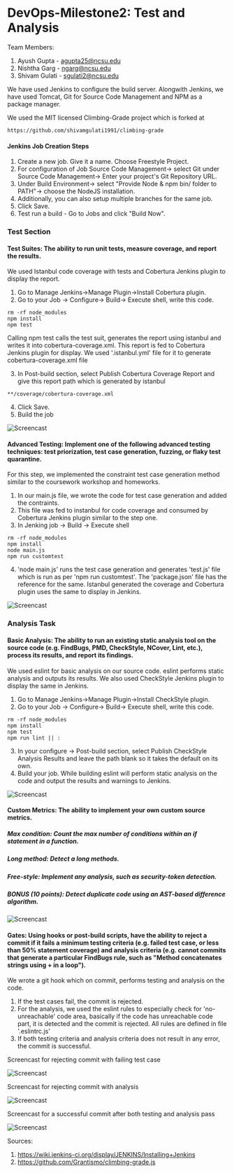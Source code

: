 # DevOps-Milestone2: Test and Analysis

Team Members:

1. Ayush Gupta - agupta25@ncsu.edu
2. Nishtha Garg - ngarg@ncsu.edu
3. Shivam Gulati - sgulati2@ncsu.edu

We have used Jenkins to configure the build server. Alongwith Jenkins, we have used Tomcat, Git for Source Code Management and NPM as a package manager.

We used the MIT licensed Climbing-Grade project which is forked at 
```
https://github.com/shivamgulati1991/climbing-grade
```

#### Jenkins Job Creation Steps


1. Create a new job. Give it a name. Choose Freestyle Project.
2. For configuration of Job
   Source Code Management-> select Git under Source Code Management-> Enter your project's Git Repository URL.
3. Under Build Environment-> select "Provide Node & npm bin/ folder to PATH"-> choose the NodeJS installation.
4. Additionally, you can also setup multiple branches for the same job.
5. Click Save.
5. Test run a build - Go to Jobs and click "Build Now". 

### Test Section

#### Test Suites: The ability to run unit tests, measure coverage, and report the results.

We used Istanbul code coverage with tests and Cobertura Jenkins plugin to display the report.

1. Go to Manage Jenkins->Manage Plugin->Install Cobertura plugin.
2. Go to your Job -> Configure-> Build-> Execute shell, write this code.

```
rm -rf node_modules
npm install
npm test
```

Calling npm test calls the test suit, generates the report using istanbul and writes it into cobertura-coverage.xml. This report is fed to Cobertura Jenkins plugin for display. We used '.istanbul.yml' file for it to generate cobertura-coverage.xml file

3. In Post-build section, select Publish Cobertura Coverage Report and give this report path which is generated by istanbul

```
**/coverage/cobertura-coverage.xml
```

4. Click Save.
5. Build the job
   
![Screencast](https://github.com/shivamgulati1991/DevOps-Milestone2/blob/master/Screens/1.gif)


#### Advanced Testing: Implement one of the following advanced testing techniques: test priorization, test case generation, fuzzing, or flaky test quarantine.

For this step, we implemented the constraint test case generation method similar to the coursework workshop and homeworks.

1. In our main.js file, we wrote the code for test case generation and added the contraints.
2. This file was fed to instanbul for code coverage and consumed by Cobertura Jenkins plugin similar to the step one.
3. In Jenking job -> Build -> Execute shell

```
rm -rf node_modules
npm install
node main.js
npm run customtest

```

4. 'node main.js' runs the test case generation and generates 'test.js' file which is run as per 'npm run customtest'. The 'package.json' file has the reference for the same. Istanbul generated the coverage and Cobertura plugin uses the same to display in Jenkins.

![Screencast](https://github.com/shivamgulati1991/DevOps-Milestone2/blob/master/Screens/2.gif)

### Analysis Task

#### Basic Analysis: The ability to run an existing static analysis tool on the source code (e.g. FindBugs, PMD, CheckStyle, NCover, Lint, etc.), process its results, and report its findings.

We used eslint for basic analysis on our source code. eslint performs static analysis and outputs its results. We also used CheckStyle Jenkins plugin to display the same in Jenkins.

1. Go to Manage Jenkins->Manage Plugin->Install CheckStyle plugin.
2. Go to your Job -> Configure-> Build-> Execute shell, write this code.

```
rm -rf node_modules
npm install
npm test
npm run lint || :
```

3. In your configure -> Post-build section, select Publish CheckStyle Analysis Results and leave the path blank so it takes the default on its own.
4. Build your job. While building eslint will perform static analysis on the code and output the results and warnings to Jenkins.

![Screencast](https://github.com/shivamgulati1991/DevOps-Milestone2/blob/master/Screens/3.gif)


#### Custom Metrics: The ability to implement your own custom source metrics.

##### Max condition: Count the max number of conditions within an if statement in a function.
##### Long method: Detect a long methods.
##### Free-style: Implement any analysis, such as security-token detection.
##### BONUS (10 points): Detect duplicate code using an AST-based difference algorithm.


![Screencast](https://github.com/shivamgulati1991/DevOps-Milestone1/blob/master/Screens/4.gif)


#### Gates: Using hooks or post-build scripts, have the ability to reject a commit if it fails a minimum testing criteria (e.g. failed test case, or less than 50% statement coverage) and analysis criteria (e.g. cannot commits that generate a particular FindBugs rule, such as "Method concatenates strings using + in a loop").

We wrote a git hook which on commit, performs testing and analysis on the code.

1. If the test cases fail, the commit is rejected.
2. For the analysis, we used the eslint rules to especially check for 'no-unreachable' code area, basically if the code has unreachable code part, it is detected and the commit is rejected. All rules are defined in file '.eslintrc.js'
3. If both testing criteria and analysis criteria does not result in any error, the commit is successful.


Screencast for rejecting commit with failing test case

![Screencast](https://github.com/shivamgulati1991/DevOps-Milestone2/blob/master/Screens/5_fail1.gif)

Screencast for rejecting commit with analysis

![Screencast](https://github.com/shivamgulati1991/DevOps-Milestone2/blob/master/Screens/5_fail2.gif)

Screencast for a successful commit after both testing and analysis pass

![Screencast](https://github.com/shivamgulati1991/DevOps-Milestone2/blob/master/Screens/5_pass.gif)


Sources:

1. https://wiki.jenkins-ci.org/display/JENKINS/Installing+Jenkins
2. https://github.com/Grantismo/climbing-grade.js
